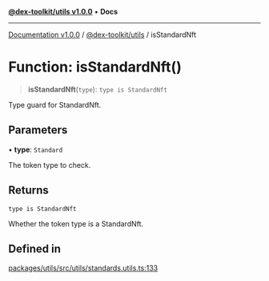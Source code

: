 [**@dex-toolkit/utils v1.0.0**](../README.md) • **Docs**

***

[Documentation v1.0.0](../../../packages.md) / [@dex-toolkit/utils](../README.md) / isStandardNft

# Function: isStandardNft()

> **isStandardNft**(`type`): `type is StandardNft`

Type guard for StandardNft.

## Parameters

• **type**: `Standard`

The token type to check.

## Returns

`type is StandardNft`

Whether the token type is a StandardNft.

## Defined in

[packages/utils/src/utils/standards.utils.ts:133](https://github.com/niZmosis/dex-toolkit/blob/3d8b41b44787b30fbea5de3ab4737662ffb61bc8/packages/utils/src/utils/standards.utils.ts#L133)
